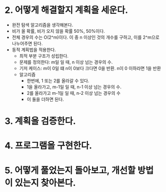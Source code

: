 # 2. 어떻게 해결할지 계획을 세운다.

- 완전 탐색 알고리즘을 생각해본다.
- 비가 올 확률, 비가 오지 않을 확률 50%, 50%이다.
- 전체 경우의 수는 O(2^m)이다. 이 중 n 이상인 것의 개수를 구하고, 이를 2^m으로 나누어주면 된다.
- 동적 계획법을 적용한다.
  - 최적 부분 구조가 성립한다.
  - 문제를 정의한다: m일 일 때, n 이상 넘는 경우의 수.
  - 기저 케이스: m이 0일 떄 n이 0보다 크다면 0을 반환. n이 0 이하라면 1을 반환
  - 알고리즘
    - 한번에, 1 또는 2를 올라갈 수 있다.
    - 1을 올라가고, m-1일 일 때, n-1 이상 넘는 경우의 수.
    - 2를 올라가고 m-1일 일 때, n-2 이상 넘는 경우의 수
    - 이 둘을 더하면 된다.

# 3. 계획을 검증한다.

# 4. 프로그램을 구현한다.

# 5. 어떻게 풀었는지 돌아보고, 개선할 방법이 있는지 찾아본다.
